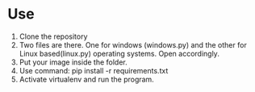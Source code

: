 # Use

1. Clone the repository
2. Two files are there. One for windows (windows.py) and the other for Linux based(linux.py) operating systems. Open accordingly.
3. Put your image inside the folder. 
4. Use command: pip install -r requirements.txt
5. Activate virtualenv and run the program. 